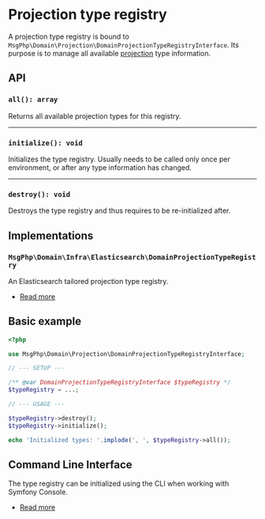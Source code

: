 # Projection type registry

A projection type registry is bound to `MsgPhp\Domain\Projection\DomainProjectionTypeRegistryInterface`.
Its purpose is to manage all available [projection](models.md) type information.

## API

### `all(): array`

Returns all available projection types for this registry.

---

### `initialize(): void`

Initializes the type registry. Usually needs to be called only once per environment, or after any type information has
changed.

---

### `destroy(): void`

Destroys the type registry and thus requires to be re-initialized after.

## Implementations

### `MsgPhp\Domain\Infra\Elasticsearch\DomainProjectionTypeRegistry`

An Elasticsearch tailored projection type registry.

- [Read more](../infrastructure/elasticsearch.md#domain-projection-type-registry)

## Basic example

```php
<?php

use MsgPhp\Domain\Projection\DomainProjectionTypeRegistryInterface;

// --- SETUP ---

/** @var DomainProjectionTypeRegistryInterface $typeRegistry */
$typeRegistry = ...;

// --- USAGE ---

$typeRegistry->destroy();
$typeRegistry->initialize();

echo 'Initialized types: '.implode(', ', $typeRegistry->all());
```

## Command Line Interface

The type registry can be initialized using the CLI when working with Symfony Console.

- [Read more](../infrastructure/symfony-console.md#initializedomainprojectiontypescommand)
